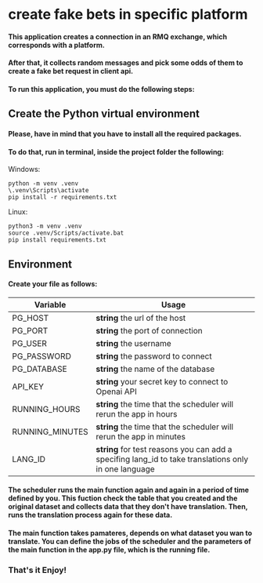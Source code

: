 # create fake bets in specific platform

#### This application creates a connection in an RMQ exchange, which corresponds with a platform.
#### After that, it collects random messages and pick some odds of them to create a fake bet request in client api.

#### To run this application, you must do the following steps:

## Create the Python virtual environment

#### Please, have in mind that you have to install all the required packages.

#### To do that, run in terminal, inside the project folder the following: 

Windows:

```
python -m venv .venv
\.venv\Scripts\activate
pip install -r requirements.txt
```

Linux:

```
python3 -m venv .venv
source .venv/Scripts/activate.bat
pip install requirements.txt
```
## Environment

#### Create your file as follows:

| Variable | Usage |
| ------------ | -------------------------------------------------------------- |
| PG_HOST | **string** the url of the host |
| PG_PORT | **string** the port of connection |
| PG_USER | **string** the username |
| PG_PASSWORD | **string** the password to connect |
| PG_DATABASE | **string** the name of the database |
| API_KEY | **string** your secret key to connect to Openai API |
| RUNNING_HOURS | **string** the time that the scheduler will rerun the app in hours |
| RUNNING_MINUTES | **string** the time that the scheduler will rerun the app in minutes |
| LANG_ID | **string** for test reasons you can add a specifing lang_id to take translations only in one language |

#### Τhe scheduler runs the main function again and again in a period of time defined by you. This fuction check the table that you created and the original dataset and collects data that they don't have translation. Then, runs the translation process again for these data.
#### The main function takes pamateres, depends on what dataset you wan to translate. You can define the jobs of the scheduler and the parameters of the main function in the app.py file, which is the running file.

### That's it Enjoy!